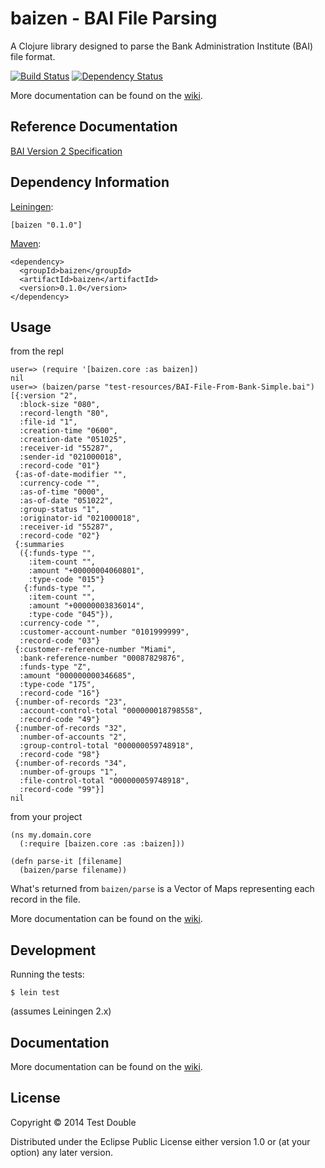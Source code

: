 # baizen - BAI File Parsing

A Clojure library designed to parse the Bank Administration Institute (BAI) file format.

[![Build Status](https://travis-ci.org/testdouble/baizen.png?branch=master)](https://travis-ci.org/testdouble/baizen)
[![Dependency Status](https://www.versioneye.com/user/projects/52fcfed1ec1375683f00013a/badge.png)](https://www.versioneye.com/user/projects/52fcfed1ec1375683f00013a)

More documentation can be found on the [wiki](https://github.com/testdouble/baizen/wiki).

## Reference Documentation

[BAI Version 2 Specification](http://www.bai.org/Libraries/Site-General-Downloads/Cash_Management_2005.sflb.ashx)

## Dependency Information

[Leiningen](https://github.com/technomancy/leiningen/):

```
[baizen "0.1.0"]
```

[Maven](http://maven.apache.org/):

```
<dependency>
  <groupId>baizen</groupId>
  <artifactId>baizen</artifactId>
  <version>0.1.0</version>
</dependency>
```

## Usage

from the repl

```
user=> (require '[baizen.core :as baizen])
nil
user=> (baizen/parse "test-resources/BAI-File-From-Bank-Simple.bai")
[{:version "2",
  :block-size "080",
  :record-length "80",
  :file-id "1",
  :creation-time "0600",
  :creation-date "051025",
  :receiver-id "55287",
  :sender-id "021000018",
  :record-code "01"}
 {:as-of-date-modifier "",
  :currency-code "",
  :as-of-time "0000",
  :as-of-date "051022",
  :group-status "1",
  :originator-id "021000018",
  :receiver-id "55287",
  :record-code "02"}
 {:summaries
  ({:funds-type "",
    :item-count "",
    :amount "+00000004060801",
    :type-code "015"}
   {:funds-type "",
    :item-count "",
    :amount "+00000003836014",
    :type-code "045"}),
  :currency-code "",
  :customer-account-number "0101999999",
  :record-code "03"}
 {:customer-reference-number "Miami",
  :bank-reference-number "00087829876",
  :funds-type "Z",
  :amount "000000000346685",
  :type-code "175",
  :record-code "16"}
 {:number-of-records "23",
  :account-control-total "000000018798558",
  :record-code "49"}
 {:number-of-records "32",
  :number-of-accounts "2",
  :group-control-total "000000059748918",
  :record-code "98"}
 {:number-of-records "34",
  :number-of-groups "1",
  :file-control-total "000000059748918",
  :record-code "99"}]
nil
```

from your project

```
(ns my.domain.core
  (:require [baizen.core :as :baizen]))
  
(defn parse-it [filename]
  (baizen/parse filename))
```

What's returned from `baizen/parse` is a Vector of Maps representing
each record in the file.

More documentation can be found on the
[wiki](https://github.com/testdouble/baizen/wiki).

## Development

Running the tests:

```
$ lein test
```

(assumes Leiningen 2.x)

## Documentation

More documentation can be found on the [wiki](https://github.com/testdouble/baizen/wiki).

## License

Copyright © 2014 Test Double

Distributed under the Eclipse Public License either version 1.0 or (at
your option) any later version.
